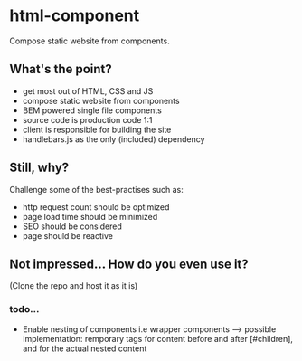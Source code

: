 # html-component
Compose static website from components.

## What's the point?
- get most out of HTML, CSS and JS
- compose static website from components
- BEM powered single file components
- source code is production code 1:1
- client is responsible for building the site
- handlebars.js as the only (included) dependency

## Still, why?
Challenge some of the best-practises such as:
- http request count should be optimized
- page load time should be minimized
- SEO should be considered
- page should be reactive

## Not impressed... How do you even use it?
(Clone the repo and host it as it is)
### todo...
- Enable nesting of components i.e wrapper components
--> possible implementation: remporary tags for content before and after [#children], and for the actual nested content
